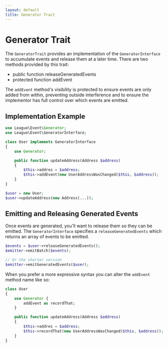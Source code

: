 ```yaml
---
layout: default
title: Generator Trait
---
```


# Generator Trait

The `GeneratorTrait` provides an implementation of the `GeneratorInterface` to accumulate events and release them at a later time.
There are two methods provided by this trait:

* public function releaseGeneratedEvents
* protected function addEvent

The `addEvent` method's visibility is protected to ensure events are only added from within,
preventing outside interference and to ensure the implementor has full control over which
events are emitted.

## Implementation Example

~~~ php
use League\Event\Generator;
use League\Event\GeneratorInterface;

class User implements GeneratorInterface
{
    use Generator;

    public function updateAddress(Address $address)
    {
        $this->addres = $address;
        $this->addEvent(new UserAddressWasChanged($this, $address));
    }
}

$user = new User;
$user->updateAddress(new Address(...));
~~~

## Emitting and Releasing Generated Events

Once events are generated, you'll want to release them so they can be emitted. The
`GeneratorInterface` specifies a `releaseGeneratedEvents` which returns an array
of events to be emitted.

~~~ php
$events = $user->releaseGeneratedEvents();
$emitter->emitBatch($events);

// Or the shorter version
$emitter->emitGeneratedEvents($user);
~~~


When you prefer a more expressive syntax you can alter the `addEvent` method name like so:

~~~ php
class User
{
    use Generator {
        addEvent as recordThat;
    }

    public function updateAddress(Address $address)
    {
        $this->addres = $address;
        $this->recordThat(new UserAddressWasChanged($this, $address));
    }
}
~~~
